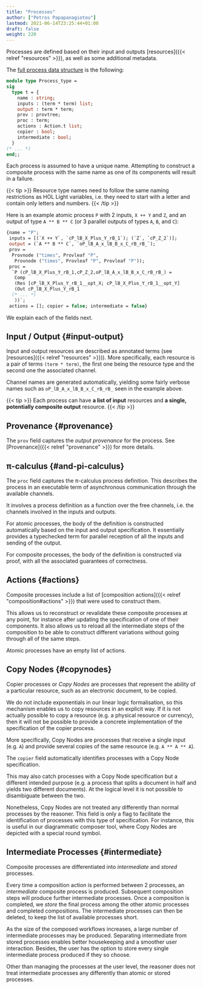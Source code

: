 ```yaml
---
title: "Processes"
author: ["Petros Papapanagiotou"]
lastmod: 2021-06-14T23:25:44+01:00
draft: false
weight: 220
---
```


Processes are defined based on their input and outputs [resources]({{< relref "resources" >}}), as well as some additional metadata.

The [full process data structure](https://github.com/workflowfm/workflowfm-reasoner/blob/master/src/processes/processes.ml) is the following:

```ocaml
module type Process_type =
sig
  type t = {
    name : string;
    inputs : (term * term) list;
    output : term * term;
    prov : provtree;
    proc : term;
    actions : Action.t list;
    copier : bool;
    intermediate : bool;
  }
(* ... *)
end;;
```

Each process is assumed to have a unique name. Attempting to construct a composite process with the same name as one of its components will result in a failure.

{{< tip >}}
Resource type names need to follow the same naming restrictions as HOL Light variables, i.e. they need to start with a letter and contain only letters and numbers.
{{< /tip >}}

Here is an example atomic process `P` with 2 inputs, `X ++ Y` and `Z`, and an output of type `A ** B ** C` (or 3 parallel outputs of types `A`, `B`, and `C`):

```ocaml
{name = "P";
 inputs = [(`X ++ Y`, `cP_lB_X_Plus_Y_rB_1`); (`Z`, `cP_Z_2`)];
 output = (`A ** B ** C`, `oP_lB_A_x_lB_B_x_C_rB_rB_`);
 prov =
  Provnode ("times", Provleaf "P",
   Provnode ("times", Provleaf "P", Provleaf "P"));
 proc =
  `P (cP_lB_X_Plus_Y_rB_1,cP_Z_2,oP_lB_A_x_lB_B_x_C_rB_rB_) =
   Comp
   (Res [cP_lB_X_Plus_Y_rB_1__opt_X; cP_lB_X_Plus_Y_rB_1__opt_Y]
   (Out cP_lB_X_Plus_Y_rB_1
  (* ... *)
   ))`;
 actions = []; copier = false; intermediate = false}
```

We explain each of the fields next.


## Input / Output {#input-output}

Input and output resources are described as annotated terms (see [resources]({{< relref "resources" >}})). More specifically, each resource is a pair of terms `(term * term)`, the first one being the resource type and the second one the associated channel.

Channel names are generated automatically, yielding some fairly verbose names such as `oP_lB_A_x_lB_B_x_C_rB_rB_` seen in the example above.

{{< tip >}}
Each process can have **a list of input** resources and **a single, potentially composite output** resource.
{{< /tip >}}


## Provenance {#provenance}

The `prov` field captures the _output provenance_ for the process. See [Provenance]({{< relref "provenance" >}}) for more details.


## &pi;-calculus {#and-pi-calculus}

The `proc` field captures the &pi;-calculus process definition. This describes the process in an executable term of asynchronous communication through the available channels.

It involves a process definition as a function over the free channels, i.e. the channels involved in the inputs and outputs.

For atomic processes, the body of the definition is constructed automatically based on the input and output specification. It essentially provides a typechecked term for parallel reception of all the inputs and sending of the output.

For composite processes, the body of the definition is constructed via proof, with all the associated guarantees of correctness.


## Actions {#actions}

Composite processes include a list of [composition actions]({{< relref "composition#actions" >}}) that were used to construct them.

This allows us to reconstruct or revalidate these composite processes at any point, for instance after updating the specification of one of their components. It also allows us to reload all the intermediate steps of the composition to be able to construct different variations without going through all of the same steps.

Atomic processes have an empty list of actions.


## Copy Nodes {#copynodes}

Copier processes or _Copy Nodes_ are processes that represent the ability of a particular resource, such as an electronic document, to be copied.

We do not include exponentials in our linear logic formalisation, so this mechanism enables us to copy resources in an explicit way. If it is not actually possible to copy a resource (e.g. a physical resource or currency), then it will not be possible to provide a concrete implementation of the specification of the copier process.

More specifically, Copy Nodes are processes that receive a single input (e.g. `A`) and provide several copies of the same resource (e.g. `A ** A ** A`).

The `copier` field automatically identifies processes with a Copy Node specification.

This may also catch processes with a Copy Node specification but a different intended purpose (e.g. a process that splits a document in half and yields two different documents). At the logical level it is not possible to disambiguate between the two.

Nonetheless, Copy Nodes are not treated any differently than normal processes by the reasoner. This field is only a flag to facilitate the identification of processes with this type of specification. For instance, this is useful in our diagrammatic composer tool, where Copy Nodes are depicted with a special round symbol.


## Intermediate Processes {#intermediate}

Composite processes are differentiated into _intermediate_ and _stored_ processes.

Every time a composition action is performed between 2 processes, an _intermediate_ composite process is produced. Subsequent composition steps will produce further intermediate processes. Once a composition is completed, we _store_ the final process among the other atomic processes and completed compositions. The intermediate processes can then be deleted, to keep the list of available processes short.

As the size of the composed workflows increases, a large number of intermediate processes may be produced. Separating intermediate from stored processes enables better housekeeping and a smoother user interaction. Besides, the user has the option to store every single intermediate process produced if they so choose.

Other than managing the processes at the user level, the reasoner does not treat intermediate processes any differently than atomic or stored processes.
